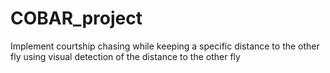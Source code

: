 # COBAR_project
Implement courtship chasing while keeping a specific distance to the other fly using visual detection of the distance to the other fly
